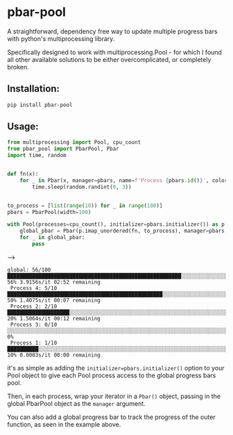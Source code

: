 # pbar-pool

A straightforward, dependency free way to update multiple progress bars with python's multiprocessing library. 

Specifically designed to work with multiprocessing.Pool - for which I found all other available solutions to be either overcomplicated, or completely broken.

## Installation:
```bash
pip install pbar-pool
```

## Usage:

```python
from multiprocessing import Pool, cpu_count
from pbar_pool import PbarPool, Pbar
import time, random


def fn(x):
    for _ in Pbar(x, manager=pbars, name=f'Process {pbars.id()}', color=(255, 0, 0)):
        time.sleep(random.randint(0, 3))


to_process = [list(range(10)) for _ in range(100)]
pbars = PbarPool(width=100)

with Pool(processes=cpu_count(), initializer=pbars.initializer()) as p:
    global_pbar = Pbar(p.imap_unordered(fn, to_process), manager=pbars, name='global', total=len(to_process))
    for _ in global_pbar:
        pass
```
--> 
```
global: 56/100 ████████████████████████████████████████████████████████░░░░░░░░░░░░░░░░░░░░░░░░░░░░░░░░░░░░░░░░░░░░ 56% 3.9156s/it 02:52 remaining
 Process 4: 5/10 ██████████████████████████████████████████████████░░░░░░░░░░░░░░░░░░░░░░░░░░░░░░░░░░░░░░░░░░░░░░░░░░ 50% 1.4075s/it 00:07 remaining
 Process 2: 2/10 ████████████████████░░░░░░░░░░░░░░░░░░░░░░░░░░░░░░░░░░░░░░░░░░░░░░░░░░░░░░░░░░░░░░░░░░░░░░░░░░░░░░░░ 20% 1.5064s/it 00:12 remaining
 Process 3: 0/10 ░░░░░░░░░░░░░░░░░░░░░░░░░░░░░░░░░░░░░░░░░░░░░░░░░░░░░░░░░░░░░░░░░░░░░░░░░░░░░░░░░░░░░░░░░░░░░░░░░░░░ 0% 
 Process 1: 1/10 ██████████░░░░░░░░░░░░░░░░░░░░░░░░░░░░░░░░░░░░░░░░░░░░░░░░░░░░░░░░░░░░░░░░░░░░░░░░░░░░░░░░░░░░░░░░░░ 10% 0.0003s/it 00:00 remaining
```

it's as simple as adding the `initializer=pbars.initializer()` option to your Pool object to give each Pool process access to the global progress bars pool.

Then, in each process, wrap your iterator in a `Pbar()` object, passing in the global PbarPool object as the `manager` argument. 

You can also add a global progress bar to track the progress of the outer function, as seen in the example above.
